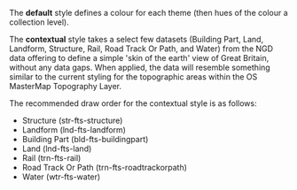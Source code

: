 The **default** style defines a colour for each theme (then hues of the colour a collection level).

The **contextual** style takes a select few datasets (Building Part, Land, Landform, Structure, Rail, Road Track Or Path, and Water) from the NGD data offering to define a simple 'skin of the earth' view of Great Britain, without any data gaps. When applied, the data will resemble something similar to the current styling for the topographic areas within the OS MasterMap Topography Layer.

The recommended draw order for the contextual style is as follows:
- Structure (str-fts-structure)
- Landform (lnd-fts-landform)
- Building Part (bld-fts-buildingpart)
- Land (lnd-fts-land)
- Rail (trn-fts-rail)
- Road Track Or Path (trn-fts-roadtrackorpath)
- Water (wtr-fts-water)

